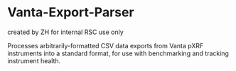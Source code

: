 # Vanta-Export-Parser
created by ZH for internal RSC use only

Processes arbitrarily-formatted CSV data exports from Vanta pXRF instruments into a standard format, for use with benchmarking and tracking instrument health.
